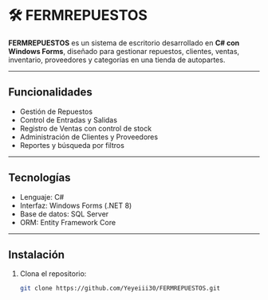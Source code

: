 # 🛠️ FERMREPUESTOS

**FERMREPUESTOS** es un sistema de escritorio desarrollado en **C# con Windows Forms**, diseñado para gestionar repuestos, clientes, ventas, inventario, proveedores y categorías en una tienda de autopartes.

---

## Funcionalidades

- Gestión de Repuestos
- Control de Entradas y Salidas
- Registro de Ventas con control de stock
- Administración de Clientes y Proveedores
- Reportes y búsqueda por filtros

---

## Tecnologías

- Lenguaje: C#
- Interfaz: Windows Forms (.NET 8)
- Base de datos: SQL Server
- ORM: Entity Framework Core

---

## Instalación

1. Clona el repositorio:
   ```bash
   git clone https://github.com/Yeyeiii30/FERMREPUESTOS.git
